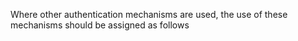 Where other authentication mechanisms are used, the use of these mechanisms should be assigned as follows